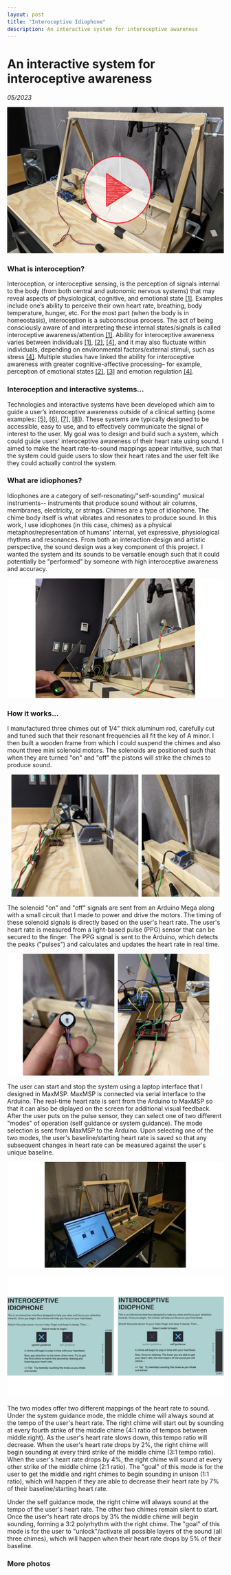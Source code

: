 ```yaml
---
layout: post
title: "Interoceptive Idiophone"
description: An interactive system for interoceptive awareness
---
```


# An interactive system for interoceptive awareness #

*05/2023*

[![Demo video](/assets/images/Capture_idiophone.jpg)](https://youtu.be/zmnTAz3soPM)

### What is interoception? ###

Interoception, or interoceptive sensing, is the perception of signals internal to the body (from both central and autonomic nervous systems) that may reveal aspects of physiological, cognitive, and emotional state [[1]](https://www.ncbi.nlm.nih.gov/pmc/articles/PMC8054704/). Examples include one’s ability to perceive their own heart rate, breathing, body temperature, hunger, etc. For the most part (when the body is in homeostasis), interoception is a subconscious process. The act of being consciously aware of and interpreting these internal states/signals is called interoceptive awareness/attention [[1]](https://www.ncbi.nlm.nih.gov/pmc/articles/PMC8054704/). Ability for interoceptive awareness varies between individuals [[1]](https://www.ncbi.nlm.nih.gov/pmc/articles/PMC8054704/), [[2]](https://doi.org/10.1111/j.1469-8986.1981.tb02486.x), [[4]](https://doi.org/10.3389/fpsyg.2018.00798), and it may also fluctuate within individuals, depending on environmental factors/external stimuli, such as stress [[4]](https://doi.org/10.3389/fpsyg.2018.00798). Multiple studies have linked the ability for interoceptive awareness with greater cognitive-affective processing– for example, perception of emotional states [[2]](https://doi.org/10.1111/j.1469-8986.1981.tb02486.x), [[3]](https://doi.org/10.1177/0956797610389191) and emotion regulation [[4]](https://doi.org/10.3389/fpsyg.2018.00798).

### Interoception and interactive systems... ###

Technologies and interactive systems have been developed which aim to guide a user’s interoceptive awareness outside of a clinical setting (some examples: [[5]](https://ieeexplore.ieee.org/abstract/document/10049707?casa_token=nbSnY0fJggcAAAAA:mzeSkasgKCWO2oxGjq34Q-YVIxT5b_Rdva8lFZ78rFQSQo1AnTC7IbjMSKDGXn9z7wAvkNQ), [[6]](https://doi.org/10.1145/3411764.3445137), [[7]](https://doi.org/10.1145/2948910.2948922), [[8]](https://doi.org/10.1145/3139131.3139134)). These systems are typically designed to be accessible, easy to use, and to effectively communicate the signal of interest to the user. My goal was to design and build such a system, which could guide users' interoceptive awareness of their heart rate using sound. I aimed to make the heart rate-to-sound mappings appear intuitive, such that the system could guide users to slow their heart rates and the user felt like they could actually control the system. 

### What are idiophones? ###

Idiophones are a category of self-resonating/"self-sounding" musical instruments-- instruments that produce sound without air columns, membranes, electricity, or strings. Chimes are a type of idiophone. The chime body itself is what vibrates and resonates to produce sound. In this work, I use idiophones (in this case, chimes) as a physical metaphor/representation of humans' internal, yet expressive, physiological rhythms and resonances. From both an interaction-design and artistic perspective, the sound design was a key component of this project. I wanted the system and its sounds to be versatile enough such that it could potentially be "performed" by someone with high interoceptive awareness and accuracy.

![photo1](/assets/images/intero-1.jpg)

### How it works... ###

I manufactured three chimes out of 1/4" thick aluminum rod, carefully cut and tuned such that their resonant frequencies all fit the key of A minor. I then built a wooden frame from which I could suspend the chimes and also mount three mini solenoid motors. The solenoids are positioned such that when they are turned "on" and "off" the pistons will strike the chimes to produce sound.

![photo2](/assets/images/intero-2.jpg)

The solenoid "on" and "off" signals are sent from an Arduino Mega along with a small circuit that I made to power and drive the motors. The timing of these solenoid signals is directly based on the user's heart rate. The user's heart rate is measured from a light-based pulse (PPG) sensor that can be secured to the finger. The PPG signal is sent to the Arduino, which detects the peaks ("pulses") and calculates and updates the heart rate in real time.

![photo3](/assets/images/intero-3.jpg)

The user can start and stop the system using a laptop interface that I designed in MaxMSP. MaxMSP is connected via serial interface to the Arduino. The real-time heart rate is sent from the Arduino to MaxMSP so that it can also be diplayed on the screen for additional visual feedback. After the user puts on the pulse sensor, they can select one of two different "modes" of operation (self guidance or system guidance). The mode selection is sent from MaxMSP to the Arduino. Upon selecting one of the two modes, the user's baseline/starting heart rate is saved so that any subsequent changes in heart rate can be measured against the user's unique baseline.

![photo4](/assets/images/intero-4.jpg)

![photo5](/assets/images/intero-5.jpg)

The two modes offer two different mappings of the heart rate to sound. Under the system guidance mode, the middle chime will always sound at the tempo of the user's heart rate. The right chime will start out by sounding at every fourth strike of the middle chime (4:1 ratio of tempos between middle:right). As the user's heart rate slows down, this tempo ratio will decrease. When the user's heart rate drops by 2%, the right chime will begin sounding at every third strike of the middle chime (3:1 tempo ratio). When the user's heart rate drops by 4%, the right chime will sound at every other strike of the middle chime (2:1 ratio). The "goal" of this mode is for the user to get the middle and right chimes to begin sounding in unison (1:1 ratio), which will happen if they are able to decrease their heart rate by 7% of their baseline/starting heart rate.

Under the self guidance mode, the right chime will always sound at the tempo of the user's heart rate. The other two chimes remain silent to start. Once the user's heart rate drops by 3% the middle chime will begin sounding, forming a 3:2 polyrhythm with the right chime. The "goal" of this mode is for the user to "unlock"/activate all possible layers of the sound (all three chimes), which will happen when their heart rate drops by 5% of their baseline.

### More photos ###


